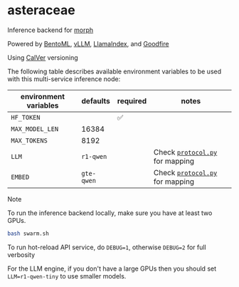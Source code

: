 # asteraceae

Inference backend for [morph](https://morph-editor.app)

Powered by [BentoML](https://bentoml.com), [vLLM](https://blog.vllm.ai/2023/06/20/vllm.html), [LlamaIndex](https://www.llamaindex.ai/), and [Goodfire](https://www.goodfire.ai/)

Using [CalVer](https://calver.org/) versioning

The following table describes available environment variables to be used with this multi-service inference node:

| environment variables | defaults   | required | notes                                            |
| --------------------- | ---------- | -------- | ------------------------------------------------ |
| `HF_TOKEN`            |            | ✅       |                                                  |
| `MAX_MODEL_LEN`       | 16384      |          |                                                  |
| `MAX_TOKENS`          | 8192       |          |                                                  |
| `LLM`                 | `r1-qwen`  |          | Check [`protocol.py`](./protocol.py) for mapping |
| `EMBED`               | `gte-qwen` |          | Check [`protocol.py`](./protocol.py) for mapping |

> [!NOTE]
> To run the inference backend locally, make sure you have at least two GPUs.
>
> ```bash
> bash swarm.sh
> ```

To run hot-reload API service, do `DEBUG=1`, otherwise `DEBUG=2` for full verbosity

For the LLM engine, if you don't have a large GPUs then you should set `LLM=r1-qwen-tiny` to use smaller models.
